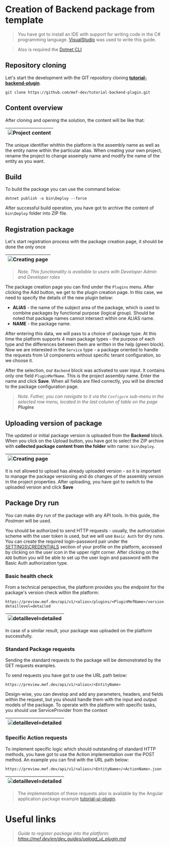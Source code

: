 

# Creation of Backend package from template

> You have got to install an IDE with support for writing code in the C# programming language. [VisualStudio](https://visualstudio.microsoft.com/vs/) was used to write this guide.

> Also is required the [Dotnet CLI](https://docs.microsoft.com/ru-ru/dotnet/core/tools/dotnet)

## Repository cloning

Let's start the development with the GIT repository cloning **[tutorial-backend-plugin](https://github.com/mef-dev/tutorial-backend-plugin)**.
```
git clone https://github.com/mef-dev/tutorial-backend-plugin.git
```

## Content overview

After cloning and opening the solution, the content will be like that:

|![Project content](https://mef.dev/Images/dev_guides/create_backend_plugin/1.png)|
| :--: |

The unique identifier whithin the platform is the assembly name as well as the entity name within the particular alias. When creating your own project, rename the project to change assemply name and modify the name of the entity as you want.

## Build

To build the package you can use the command below:
```
dotnet publish -o bin\Deploy --force
```
After successful build operation, you have got to archive the content of `bin\Deploy` folder into ZIP file. 

##  Registration package

Let's start registration process with the package creation page, it should be done the only once

|![Creating page](https://mef.dev/Images/dev_guides/create_ui_plugin/2.png)|
| :--: |

> *Note. This functionality is available to users with Developer Admin and Developer roles*

The package creation page you can find under the `Plugins` menu. After clicking the Add button, we get to the plugin creation page. In this case, we need to specify the details of the new plugin below:

- **ALIAS** - the name of the subject area of the package, which is used to combine packages by functional purpose (logical group). Should be noted that package names cannot intersect within one ALIAS name. 
- **NAME** - the package name. 

After entering this data, we will pass to a choice of package type. At this time the platform supports 4 main package types - the purpose of each type and the differences between them are written in the help (green block). Now we are interested in the `Service` type - a package oriented to handle the requests from UI components without specific tenant configuration, so we choose it.

After the selection, our `Backend` block was activated to user input. It contains only one field `PluginMefName`. This is the project assembly name. Enter the name and click **Save**.
When all fields are filed correctly, you will be directed to the package configuration page.

> *Note. Futher, you can navigate to it via the `Configure` sub-menu in the selected row menu, located in the last column of table on the page* ***Plugins***
 
##  Uploading version of package

The updated or initial package version is uploaded from the **Backend** block. When you click on the Upload button, you have got to select the ZIP archive with **collected package content from the folder** witn name: `bin\Deploy`.

|![Creating page](https://mef.dev/Images/dev_guides/create_backend_plugin/2.png)|
| :--: |

It is not allowed to upload has already uploaded version - so it is important to manage the package versioning and do changes of the assembly version in the project properties.
After uploading, you have got to switch to the uploaded version and click **Save**
 
##  Package Dry run

You can make dry run of the package with any API tools. In this guide, the *Postman* will be used.

You should be authorized to send HTTP requests - usually, the authorization scheme with the user token is used, but we will use `Basic Auth` for dry runs. You can create the required login-password pair under the [SETTINGS\CREDENTIALS](https://preview.mef.dev/console/settings/credentials) section of your profile on the platform, accessed by clicking on the user icon in the upper right corner. After clicking on the `ADD` button you will be able to set up the user login and password with the Basic Auth authorization type.

### Basic health check
From a technical perspective, the platform provides you the endpoint for the package's version check within the platform:
```
https://preview.mef.dev/api/v1/<alias>/plugins/<PluginMefName>/version.json?detaillevel=detailed
```

|![detaillevel=detailed](https://mef.dev/Images/dev_guides/create_backend_plugin/3.png)|
| :--: |

In case of a similar result, your package was uploaded on the platform successfully.

### Standard Package requests
Sending the standard requests to the package will be demonstrated by the GET requests examples.

To send requests you have got to use the URL path below:
```
https://preview.mef.dev/api/v1/<alias>/<EntityName>
```
Design-wise, you can develop and add any parameters, headers, and fields within the request, but you should handle them with the input and output models of the package. To operate with the platform with specific tasks, you should use ServiceProvider from the context
 
|![detaillevel=detailed](https://mef.dev/Images/dev_guides/create_backend_plugin/4.png)|
| :--: |

### Specific Action requests

To implement specific logic which should outstanding of standard HTTP methods, you have got to use the Action implementation over the POST method. An example you can find with the URL path below:
```
https://preview.mef.dev/api/v1/<alias>/<EntityName>/<ActionName>.json
```
|![detaillevel=detailed](https://mef.dev/Images/dev_guides/create_backend_plugin/5.png)|
| :--: |

> The implementation of these requests also is available by the Angular application package example [tutorial-ui-plugin](https://github.com/mef-dev/tutorial-ui-plugin).

# Useful links

> *Guide to register package into the platform: https://mef.dev/en/dev_guides/upload_ui_plugin.md*
